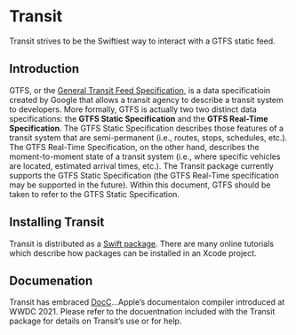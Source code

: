 # Transit

Transit strives to be the Swiftiest way to interact with a GTFS static feed.

## Introduction

GTFS, or the [General Transit Feed Specification](https://developers.google.com/transit/gtfs), is a data specificatioin created by Google that allows a transit agency to describe a transit system to developers. More formally, GTFS is actually two two distinct data specifications: the **GTFS Static Specification** and the **GTFS Real-Time Specification**. The GTFS Static Specification describes those features of a transit system that are semi-permanent (i.e., routes, stops, schedules, etc.). The GTFS Real-Time Specification, on the other hand, describes the moment-to-moment state of a transit system (i.e., where specific vehicles are located, estimated arrival times, etc.). The Transit package currently supports the GTFS Static Specification (the GTFS Real-Time specification may be supported in the future). Within this document, GTFS should be taken to refer to the GTFS Static Specification.

## Installing Transit

Transit is distributed as a [Swift package](https://developer.apple.com/documentation/swift_packages). There are many online tutorials which describe how packages can be installed in an Xcode project.

## Documenation

Transit has embraced [DocC](https://developer.apple.com/documentation/docc)…Apple’s documentaion compiler introduced at WWDC 2021. Please refer to the docuentnation included with the Transit package for details on Transit’s use or for help.
